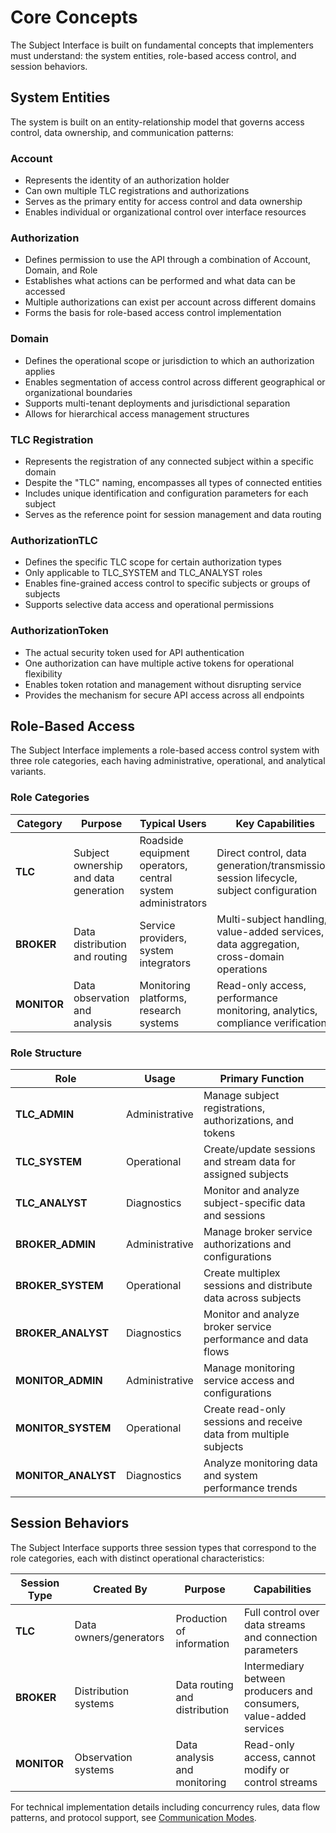 # Core Concepts

The Subject Interface is built on fundamental concepts that implementers must understand: the system entities, role-based access control, and session behaviors.

## System Entities

The system is built on an entity-relationship model that governs access control, data ownership, and communication patterns:

### Account
- Represents the identity of an authorization holder
- Can own multiple TLC registrations and authorizations
- Serves as the primary entity for access control and data ownership
- Enables individual or organizational control over interface resources

### Authorization
- Defines permission to use the API through a combination of Account, Domain, and Role
- Establishes what actions can be performed and what data can be accessed
- Multiple authorizations can exist per account across different domains
- Forms the basis for role-based access control implementation

### Domain
- Defines the operational scope or jurisdiction to which an authorization applies
- Enables segmentation of access control across different geographical or organizational boundaries
- Supports multi-tenant deployments and jurisdictional separation
- Allows for hierarchical access management structures

### TLC Registration
- Represents the registration of any connected subject within a specific domain
- Despite the "TLC" naming, encompasses all types of connected entities
- Includes unique identification and configuration parameters for each subject
- Serves as the reference point for session management and data routing

### AuthorizationTLC
- Defines the specific TLC scope for certain authorization types
- Only applicable to TLC_SYSTEM and TLC_ANALYST roles
- Enables fine-grained access control to specific subjects or groups of subjects
- Supports selective data access and operational permissions

### AuthorizationToken
- The actual security token used for API authentication
- One authorization can have multiple active tokens for operational flexibility
- Enables token rotation and management without disrupting service
- Provides the mechanism for secure API access across all endpoints

## Role-Based Access

The Subject Interface implements a role-based access control system with three role categories, each having administrative, operational, and analytical variants.

### Role Categories

| Category | Purpose | Typical Users | Key Capabilities |
|----------|---------|---------------|------------------|
| **TLC** | Subject ownership and data generation | Roadside equipment operators, central system administrators | Direct control, data generation/transmission, session lifecycle, subject configuration |
| **BROKER** | Data distribution and routing | Service providers, system integrators | Multi-subject handling, value-added services, data aggregation, cross-domain operations |
| **MONITOR** | Data observation and analysis | Monitoring platforms, research systems | Read-only access, performance monitoring, analytics, compliance verification |

### Role Structure

| Role | Usage | Primary Function |
|------|-------|------------------|
| **TLC_ADMIN** | Administrative | Manage subject registrations, authorizations, and tokens |
| **TLC_SYSTEM** | Operational | Create/update sessions and stream data for assigned subjects |
| **TLC_ANALYST** | Diagnostics | Monitor and analyze subject-specific data and sessions |
| **BROKER_ADMIN** | Administrative | Manage broker service authorizations and configurations |
| **BROKER_SYSTEM** | Operational | Create multiplex sessions and distribute data across subjects |
| **BROKER_ANALYST** | Diagnostics | Monitor and analyze broker service performance and data flows |
| **MONITOR_ADMIN** | Administrative | Manage monitoring service access and configurations |
| **MONITOR_SYSTEM** | Operational | Create read-only sessions and receive data from multiple subjects |
| **MONITOR_ANALYST** | Diagnostics | Analyze monitoring data and system performance trends |

## Session Behaviors

The Subject Interface supports three session types that correspond to the role categories, each with distinct operational characteristics:

| Session Type | Created By | Purpose | Capabilities |
|-------------|------------|---------|-------------|
| **TLC** | Data owners/generators | Production of information | Full control over data streams and connection parameters |
| **BROKER** | Distribution systems | Data routing and distribution | Intermediary between producers and consumers, value-added services |
| **MONITOR** | Observation systems | Data analysis and monitoring | Read-only access, cannot modify or control streams |

For technical implementation details including concurrency rules, data flow patterns, and protocol support, see [Communication Modes](../tcp-streaming-protocol/communication-modes.md#session-types).